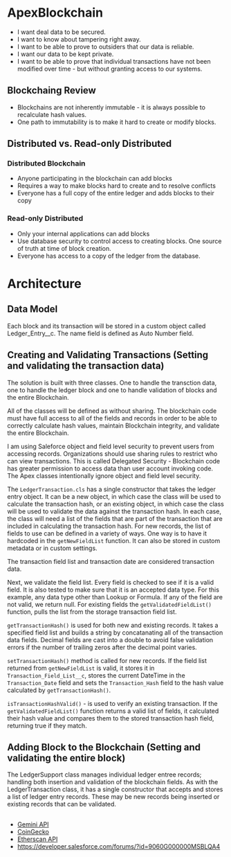# ApexBlockchain
* I want deal data to be secured.
* I want to know about tampering right away.
* I want to be able to prove to outsiders that our data is reliable.
* I want our data to be kept private.
* I want to be able to prove that individual transactions have not been modified over time - but without granting access to our systems.
## Blockchaing Review
* Blockchains are not inherently immutable - it is always possible to recalculate hash values.
* One path to immutability is to make it hard to create or modify blocks.
## Distributed vs. Read-only Distributed
### Distributed Blockchain
* Anyone participating in the blockchain can add blocks
* Requires a way to make blocks hard to create and to resolve conflicts
* Everyone has a full copy of the entire ledger and adds blocks to their copy
### Read-only Distributed
* Only your internal applications can add blocks
* Use database security to control access to creating blocks.  One source of truth at time of block creation.
* Everyone has access to a copy of the ledger from the database.

# Architecture
## Data Model
Each block and its transaction will be stored in a custom object called Ledger_Entry__c.  The name field is defined as Auto Number field. 

## Creating and Validating Transactions (Setting and validating the transaction data)
The solution is built with three classes.  One to handle the transction data, one to handle the ledger block and one to handle validation of blocks and the entire Blockchain.  

All of the classes will be defined as without sharing. The blockchain code must have full access to all of the fields and records in order to be able to correctly calculate hash values, maintain Blockchain integrity, and validate the entire Blockchain.  

I am using Saleforce object and field level security to prevent users from accessing records.  Organizations should use sharing rules to restrict who can view transactions.  This is called Delegated Security - Blockchain code has greater permission to access data than user account invoking code.  The Apex classes intentionally ignore object and field level security.

The `LedgerTransaction.cls` has a single constructor that takes the ledger entry object.  It can be a new object, in which case the class will be used to calculate the transaction hash, or an existing object, in which case the class will be used to validate the data against the transaction hash.  In each case, the class will need a list of the fields that are part of the transaction that are included in calculating the transaction hash.  For new records, the list of fields to use can be defined in a variety of ways.  One way is to have it hardcoded in the `getNewFieldList` function.  It can also be stored in custom metadata or in custom settings.

The transaction field list and transaction date are considered transaction data.  

Next, we validate the field list.  Every field is checked to see if it is a valid field.  It is also tested to make sure that it is an accepted data type.  For this example, any data type other than Lookup or Formula.  If any of the field are not valid, we return null.  For existing fields the `getValidatedFieldList()` function, pulls the list from the storage transaction field list.  

`getTransactionHash()` is used for both new and existing records.  It takes a specified field list and builds a string by concatanating all of the transaction data fields.  Decimal fields are cast into a double to avoid false validation errors if the number of trailing zeros  after the decimal point varies.  

`setTransactionHash()` method is called for new records. If the field list returned from `getNewFieldList` is valid, it stores it in `Transaction_Field_List__c`, stores the current DateTime in the `Transaction_Date` field and sets the `Transaction_Hash` field to the hash value calculated by `getTransactionHash()`.

`isTransactionHashValid()` - is used to verify an existing transaction.  If the `getValidatedFieldList()` function returns a valid list of fields, it calculated their hash value and compares them to the stored transaction hash field, returning true if they match.  

## Adding Block to the Blockchain (Setting and validating the entire block)
The LedgerSupport class manages individual ledger entree records; handling both insertion and validation of the blockchain fields.  As with the LedgerTransaction class, it has a single constructor that accepts and stores a list of ledger entry records.  These may be new records being inserted or existing records that can be validated.  

##
* [Gemini API](https://docs.gemini.com/rest-api/#introduction)
* [CoinGecko](https://www.coingecko.com/en)
* [Etherscan API](https://etherscan.io/apis)
* https://developer.salesforce.com/forums/?id=9060G000000MSBLQA4
